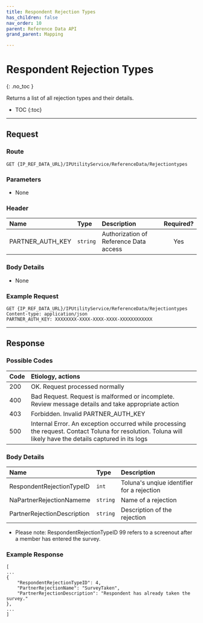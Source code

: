 ```yaml
---
title: Respondent Rejection Types
has_children: false
nav_order: 10
parent: Reference Data API
grand_parent: Mapping

---
```


# Respondent Rejection Types
{: .no_toc }

Returns a list of all rejection types and their details.

* TOC
{:toc}

---

## Request

### Route
```
GET {IP_REF_DATA_URL}/IPUtilityService/ReferenceData/Rejectiontypes 
```

### Parameters

 - None

### Header

| Name | Type | Description | Required? |
| :--- | :--- | :--- | :---: |
| PARTNER_AUTH_KEY | ```string``` | Authorization of Reference Data access | Yes |

### Body Details

 - None

### Example Request
```plaintext
GET {IP_REF_DATA_URL}/IPUtilityService/ReferenceData/Rejectiontypes 
Content-type: application/json
PARTNER_AUTH_KEY: XXXXXXXX-XXXX-XXXX-XXXX-XXXXXXXXXXXX
```


---

## Response

### Possible Codes

| Code | Etiology, actions |
| :--- | :--- |
| 200 | OK. Request processed normally |
| 400 | Bad Request. Request is malformed or incomplete. Review message details and take appropriate action |
| 403 | Forbidden. Invalid PARTNER_AUTH_KEY |
| 500 | Internal Error. An exception occurred while processing the request. Contact Toluna for resolution. Toluna will likely have the details captured in its logs |

### Body Details

| Name | Type | Description |
| :--- | :--- | :--- |
| RespondentRejectionTypeID | ```int``` | Toluna's unqiue identifier for a rejection |
| NaPartnerRejectionNameme | ```string``` | Name of a rejection |
| PartnerRejectionDescription | ```string``` | Description of the rejection |

 - Please note: RespondentRejectionTypeID 99 refers to a screenout after a member has entered the survey.

### Example Response
```plaintext
[
...
{
    "RespondentRejectionTypeID": 4,
    "PartnerRejectionName": "SurveyTaken",
    "PartnerRejectionDescription": "Respondent has already taken the survey."
},
...
]
```